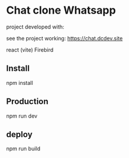 # Chat clone Whatsapp


project developed with:

see the project working: https://chat.dcdev.site

react (vite)
Firebird

## Install

npm install

## Production

npm run dev

## deploy

npm run build
